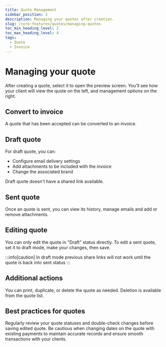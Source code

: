 ```yaml
---
title: Quote Management
sidebar_position: 2
description: Managing your quotes after creation.
slug: /core-features/quotes/managing-quotes
toc_min_heading_level: 2
toc_max_heading_level: 4
tags:
  - Quote
  - Invoice
---
```


# Managing your quote

After creating a quote, select it to open the preview screen. You'll see how your client will view the quote on the left, and management options on the right.

## Convert to invoice

A quote that has been accepted can be converted to an invoice.

## Draft quote

For draft quote, you can:

- Configure email delivery settings
- Add attachments to be included with the invoice
- Change the associated brand

Draft quote doesn't have a shared link available.

## Sent quote

Once an quote is sent, you can view its history, manage emails and add or remove attachments.

## Editing quote

You can only edit the quote in "Draft" status directly. To edit a sent quote, set it to draft mode, make your changes, then save.

:::info[caution]
In draft mode previous share links will not work until the quote is back into sent status
:::

## Additional actions

You can print, duplicate, or delete the quote as needed. Deletion is available from the quote list.

## Best practices for quotes

Regularly review your quote statuses and double-check changes before saving edited quote. Be cautious when changing dates on the quote with existing payments to maintain accurate records and ensure smooth transactions with your clients.
